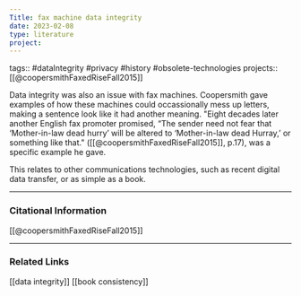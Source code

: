 ```yaml
---
Title: fax machine data integrity
date: 2023-02-08
type: literature
project:
---
```

tags:: #dataIntegrity #privacy #history #obsolete-technologies 
projects::[[@coopersmithFaxedRiseFall2015]]


Data integrity was also an issue with fax machines. Coopersmith gave examples of how these machines could occassionally mess up letters, making a sentence look like it had another meaning. "Eight decades later another English fax promoter promised, “The sender need not fear that ‘Mother-in-law dead hurry’ will be altered to ‘Mother-in-law dead Hurray,’ or something like that." ([[@coopersmithFaxedRiseFall2015]], p.17), was a specific example he gave.

This relates to other communications technologies, such as recent digital data transfer, or as simple as a book.

---
### Citational Information

[[@coopersmithFaxedRiseFall2015]]

---

### Related Links

[[data integrity]]
[[book consistency]]
